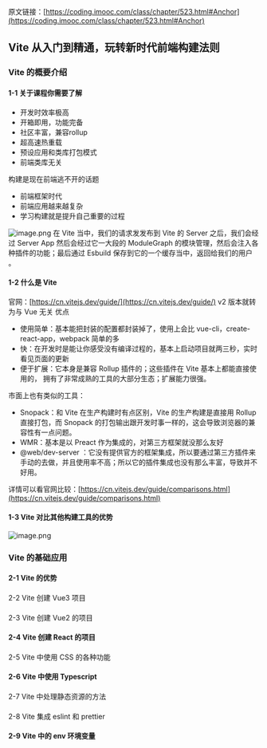 原文链接：[https://coding.imooc.com/class/chapter/523.html#Anchor](https://coding.imooc.com/class/chapter/523.html#Anchor)

## Vite 从入门到精通，玩转新时代前端构建法则 

### Vite 的概要介绍

#### 1-1 关于课程你需要了解      

- 开发时效率极高
- 开箱即用，功能完备
- 社区丰富，兼容rollup
- 超高速热重载
- 预设应用和类库打包模式
- 前端类库无关

构建是现在前端逃不开的话题

- 前端框架时代
- 前端应用越来越复杂
- 学习构建就是提升自己重要的过程

![image.png](https://cdn.nlark.com/yuque/0/2022/png/1261852/1669970276973-67a2cbab-2437-498e-8a7e-21ebce890226.png#averageHue=%23fefefe&clientId=udc545b5f-d76d-4&crop=0&crop=0&crop=1&crop=1&from=paste&height=316&id=uca14dc01&margin=%5Bobject%20Object%5D&name=image.png&originHeight=316&originWidth=670&originalType=binary&ratio=1&rotation=0&showTitle=false&size=29950&status=done&style=none&taskId=uae80c804-179a-4a38-9215-7942d0f208b&title=&width=670)
在 Vite 当中，我们的请求发发布到 Vite 的 Server 之后，我们会经过 Server App 然后会经过它一大段的 ModuleGraph 的模块管理，然后会注入各种插件的功能；最后通过 Esbuild 保存到它的一个缓存当中，返回给我们的用户 。

#### 1-2 什么是 Vite

官网：[https://cn.vitejs.dev/guide/](https://cn.vitejs.dev/guide/)
v2 版本就转为与 Vue 无关
优点

- 使用简单：基本能把封装的配置都封装掉了，使用上会比 vue-cli，create-react-app，webpack 简单的多
- 快：在开发时是能让你感受没有编译过程的，基本上启动项目就两三秒，实时看见页面的更新
- 便于扩展：它本身是兼容 Rollup 插件的；这些插件在 Vite 基本上都能直接使用的， 拥有了非常成熟的工具的大部分生态；扩展能力很强。

市面上也有类似的工具：

- Snopack：和 Vite 在生产构建时有点区别，Vite 的生产构建是直接用 Rollup 直接打包，而 Snopack 的打包输出跟开发时事一样的，这会导致浏览器的兼容性有一点问题。
- WMR：基本是以 Preact 作为集成的，对第三方框架就没那么友好
- @web/dev-server ：它没有提供官方的框架集成，所以要通过第三方插件来手动的去做，并且使用率不高；所以它的插件集成也没有那么丰富，导致并不好用。

详情可以看官网比较：[https://cn.vitejs.dev/guide/comparisons.html](https://cn.vitejs.dev/guide/comparisons.html)

#### 1-3 Vite 对比其他构建工具的优势

![image.png](https://cdn.nlark.com/yuque/0/2022/png/1261852/1669970682467-ab1628a3-d4a4-4717-b816-f248dd4e789c.png#averageHue=%23dad8d1&clientId=udc545b5f-d76d-4&crop=0&crop=0&crop=1&crop=1&from=paste&height=485&id=u7a980320&margin=%5Bobject%20Object%5D&name=image.png&originHeight=485&originWidth=750&originalType=binary&ratio=1&rotation=0&showTitle=false&size=187328&status=done&style=none&taskId=uc812bfa7-6c9a-44bf-bcdf-3d49ab2d0d3&title=&width=750)

### Vite 的基础应用

#### 2-1 Vite 的优势

####

2-2 Vite 创建 Vue3 项目

####

2-3 Vite 创建 Vue2 的项目

#### 2-4 Vite 创建 React 的项目

####

2-5 Vite 中使用 CSS 的各种功能

#### 2-6 Vite 中使用 Typescript

####

2-7 Vite 中处理静态资源的方法

####

2-8 Vite 集成 eslint 和 prettier

#### 2-9 Vite 中的 env 环境变量
